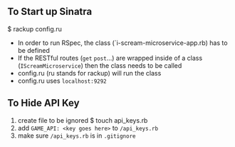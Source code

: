 ## To Start up Sinatra
$ rackup config.ru 

 * In order to run RSpec, the class (`i-scream-microservice-app.rb) has to be defined
 * If the RESTful routes (`get` `post`...) are wrapped inside of a class (`IScreamMicroservice`) then the class needs to be called
 * config.ru (ru stands for rackup) will run the class
 * config.ru uses `localhost:9292`

 ## To Hide API Key
 1. create file to be ignored 
  $ touch api_keys.rb
 2. add `GAME_API: <key goes here>` to `/api_keys.rb`
 3. make sure `/api_keys.rb` is in `.gitignore`
